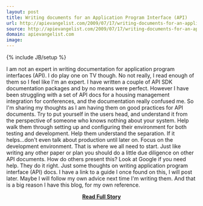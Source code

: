 ```yaml
---
layout: post
title: Writing documents for an Application Program Interface (API)
url: http://apievangelist.com/2009/07/17/writing-documents-for-an-application-program-interface-api/
source: http://apievangelist.com/2009/07/17/writing-documents-for-an-application-program-interface-api/
domain: apievangelist.com
image: 
---
```

{% include JB/setup %}<p>I am not an expert in writing documentation for application program interfaces (API). I do play one on TV though.
No not really, I read enough of them so I feel like I'm an expert.
I have written a couple of API SDK documentation packages and by no means were perfect.
However I have been struggling with a set of API docs for a housing management integration for conferences, and the documentation really confused me.
So I'm sharing my thoughts as I am having them on good practices for API documents. Try to put yourself in the users head, and understand it from the perspective of someone who knows nothing about your system.
Help walk them through setting up and configuring their environment for both testing and development. Help them understand the separation. If it helps...don't even talk about production until later on. Focus on the development environment. That is where we all need to start.
Just like writing any other paper or plan you should do a little due diligence on other API documents. How do others present this? Look at Google if you need help. They do it right.
Just some thoughts on writing application program interface (API) docs. I have a link to a guide I once found on this, I will post later.
Maybe I will follow my own advice next time I'm writing them. And that is a big reason I have this blog, for my own reference.
</p>
<center><p><a href="http://apievangelist.com/2009/07/17/writing-documents-for-an-application-program-interface-api/" style='padding:25px; font-sze:18px; font-weight: bold;'>Read Full Story</a></p></center>
